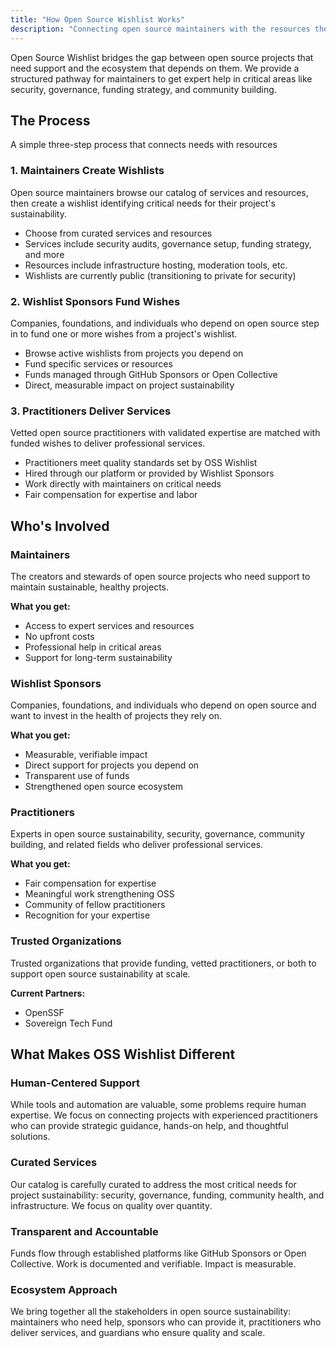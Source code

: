 ```yaml
---
title: "How Open Source Wishlist Works"
description: "Connecting open source maintainers with the resources they need for sustainable project health"
---
```


Open Source Wishlist bridges the gap between open source projects that need support and the ecosystem that depends on them. We provide a structured pathway for maintainers to get expert help in critical areas like security, governance, funding strategy, and community building.

## The Process

A simple three-step process that connects needs with resources

### 1. Maintainers Create Wishlists

Open source maintainers browse our catalog of services and resources, then create a wishlist identifying critical needs for their project's sustainability.

- Choose from curated services and resources
- Services include security audits, governance setup, funding strategy, and more
- Resources include infrastructure hosting, moderation tools, etc.
- Wishlists are currently public (transitioning to private for security)

### 2. Wishlist Sponsors Fund Wishes

Companies, foundations, and individuals who depend on open source step in to fund one or more wishes from a project's wishlist.

- Browse active wishlists from projects you depend on
- Fund specific services or resources
- Funds managed through GitHub Sponsors or Open Collective
- Direct, measurable impact on project sustainability

### 3. Practitioners Deliver Services

Vetted open source practitioners with validated expertise are matched with funded wishes to deliver professional services.

- Practitioners meet quality standards set by OSS Wishlist
- Hired through our platform or provided by Wishlist Sponsors
- Work directly with maintainers on critical needs
- Fair compensation for expertise and labor

## Who's Involved

### Maintainers

The creators and stewards of open source projects who need support to maintain sustainable, healthy projects.

**What you get:**
- Access to expert services and resources
- No upfront costs
- Professional help in critical areas
- Support for long-term sustainability

### Wishlist Sponsors

Companies, foundations, and individuals who depend on open source and want to invest in the health of projects they rely on.

**What you get:**
- Measurable, verifiable impact
- Direct support for projects you depend on
- Transparent use of funds
- Strengthened open source ecosystem

### Practitioners

Experts in open source sustainability, security, governance, community building, and related fields who deliver professional services.

**What you get:**
- Fair compensation for expertise
- Meaningful work strengthening OSS
- Community of fellow practitioners
- Recognition for your expertise

### Trusted Organizations

Trusted organizations that provide funding, vetted practitioners, or both to support open source sustainability at scale.

**Current Partners:**
- OpenSSF
- Sovereign Tech Fund

## What Makes OSS Wishlist Different

### Human-Centered Support

While tools and automation are valuable, some problems require human expertise. We focus on connecting projects with experienced practitioners who can provide strategic guidance, hands-on help, and thoughtful solutions.

### Curated Services

Our catalog is carefully curated to address the most critical needs for project sustainability: security, governance, funding, community health, and infrastructure. We focus on quality over quantity.

### Transparent and Accountable

Funds flow through established platforms like GitHub Sponsors or Open Collective. Work is documented and verifiable. Impact is measurable.

### Ecosystem Approach

We bring together all the stakeholders in open source sustainability: maintainers who need help, sponsors who can provide it, practitioners who deliver services, and guardians who ensure quality and scale.
